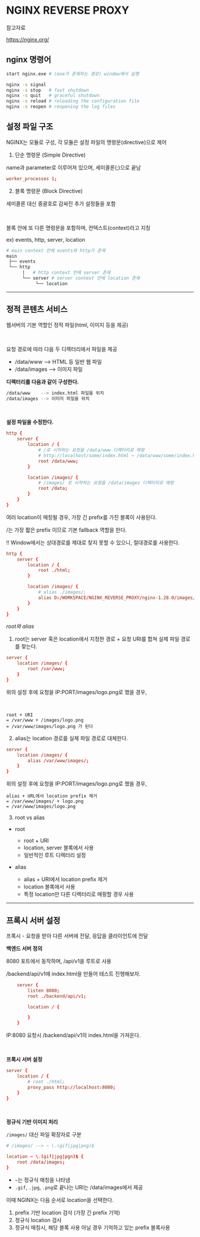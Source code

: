 # NGINX REVERSE PROXY

참고자료

https://nginx.org/

## nginx 명령어

```sh
start nginx.exe # (exe가 존재하는 경로) window에서 실행

nginx -s signal
nginx -s stop   # fast shutdown
nginx -s quit   # graceful shutdown
nginx -s reload # reloading the configuration file
nginx -s reopen # reopening the log files
```

## 설정 파일 구조

NGINX는 모듈로 구성, 각 모듈은 설정 파일의 명령문(directive)으로 제어

1. 단순 명령문 (Simple Directive)

name과 parameter로 이루어져 있으며, 세미콜론(;)으로 끝남

```conf
worker_processes 1;
```

2. 블록 명령문 (Block Directive)

세미콜론 대신 중괄호로 감싸진 추가 설정들을 포함

<br />

블록 안에 또 다른 명령문을 포함하며, 컨텍스트(context)라고 지칭

ex) events, http, server, location

```sh
# main context 안에 events와 http가 존재
main
 ├── events
 └── http
      |   # http context 안에 server 존재
      └── server # server context 안에 location 존재
           └── location
```

---

## 정적 콘텐츠 서비스

웹서버의 기본 역할인 정적 파일(html, 이미지 등을 제공)

<br />

요청 경로에 따라 다음 두 디렉터리에서 파일을 제공

- /data/www --> HTML 등 일반 웹 파일
- /data/images --> 이미지 파일

**디렉터리를 다음과 같이 구성한다.**

```sh
/data/www    --> index.html 파일을 위치
/data/images --> 이미지 파일을 위치
```

<br />

**설정 파일을 수정한다.**

```conf
http {
    server {
        location / {
            # /로 시작하는 요청을 /data/www 디렉터리로 매핑
            # http://localhost/some/index.html → /data/www/some/index.html
            root /data/www;
        }

        location /images/ {
            # /images/ 로 시작하는 요청을 /data/images 디렉터리로 매핑
            root /data;
        }
    }
}
```

여러 location이 매칭될 경우, 가장 긴 prefix를 가진 블록이 사용된다.

/는 가장 짧은 prefix 이므로 기본 fallback 역할을 한다.

!! Window에서는 상대경로를 제대로 찾지 못할 수 있으니, 절대경로를 사용한다.

```conf
http {
    server {
        location / {
            root ./html;
        }

        location /images/ {
            # alias ./images/;
            alias D:/WORKSPACE/NGINX_REVERSE_PROXY/nginx-1.28.0/images/
        }
    }
}
```

_root와 alias_

1. root는 server 혹은 location에서 지정한 경로 + 요청 URI를 합쳐 실제 파일 경로를 찾는다.

```conf
server {
    location /images/ {
        root /var/www;
    }
}
```

위의 설정 후에 요청을 IP:PORT/images/logo.png로 했을 경우,

<br />

```
root + URI
= /var/www + /images/logo.png
= /var/www/images/logo.png 가 된다
```

2. alias는 location 경로를 실제 파일 경로로 대체한다.

```conf
server {
    location /images/ {
        alias /var/www/images/;
    }
}
```

위의 설정 후에 요청을 IP:PORT/images/logo.png로 했을 경우,

```
alias + URL에서 location prefix 제거
= /var/www/images/ + logo.png
= /var/www/images/logo.png
```

3. root vs alias

- root

  - root + URI
  - location, server 블록에서 사용
  - 일반적인 루트 디렉터리 설정

- alias

  - alias + URI에서 location prefix 제거
  - location 블록에서 사용
  - 특정 location만 다른 디렉터리로 매핑할 경우 사용

---

## 프록시 서버 설정

프록시 - 요청을 받아 다른 서버에 전달, 응답을 클라이언트에 전달

**백엔드 서버 정의**

8080 포트에서 동작하며, /api/v1을 루트로 사용

/backend/api/v1에 index.html을 만들어 테스트 진행해보자.

```conf
    server {
        listen 8080;
        root ./backend/api/v1;

        location / {

        }
    }
```

IP:8080 요청시 /backend/api/v1의 index.html을 가져온다.

<br />

**프록시 서버 설정**

```conf
server {
    location / {
        # root ./html;
        proxy_pass http://localhost:8080;
    }
}
```

<br />

**정규식 기반 이미지 처리**

`/images/` 대신 파일 확장자로 구분

```conf
# /images/ --> ~ \.(gif|jpg|png)$

location ~ \.(gif|jpg|pgn)$ {
    root /data/images;
}
```

- `~`는 정규식 매칭을 나타냄
- `.gif`, `.jpg`, `.png`로 끝나는 URI는 /data/images에서 제공

이때 NGINX는 다음 순서로 location을 선택한다.

1. prefix 기반 location 검삭 (가장 긴 prefix 기억)
2. 정규식 location 검사
3. 정규식 매칭시, 해당 블록 사용 아닐 경우 기억하고 있는 prefix 블록사용
